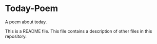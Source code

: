 # Today-Poem
A poem about today.

This is a README file. This file contains a description of other files in this repository.
